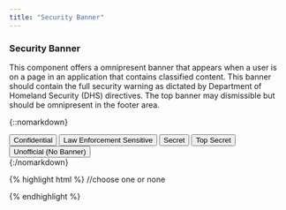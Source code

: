 ```yaml
---
title: "Security Banner"
---
```


<div class="pl-pattern">
<h3>Security Banner</h3>

This component offers a omnipresent banner that appears when a user is on a page in an application that contains classified content. This banner should contain the full security warning as dictated by Department of Homeland Security (DHS) directives. The top banner may dismissible but should be omnipresent in the footer area.

{::nomarkdown}
<div class="pl-preview">
<div class="btn-group">
  <button type="button" id="confidential" class="btn btn-default">Confidential</button>
  <button type="button" id="lawSensitive" class="btn btn-default">Law Enforcement Sensitive</button>
  <button type="button" id="secret" class="btn btn-default">Secret</button>
  <button type="button" id="topSecret" class="btn btn-default">Top Secret</button>
  <button type="button" id="unofficial" class="btn btn-default">Unofficial (No Banner)</button>
</div>
</div>
{:/nomarkdown}

{% highlight html %}
//choose one or none
<footer role="banner" class="cbp-banner confidential"></footer>
<footer role="banner" class="cbp-banner law-enforcement"></footer>
<footer role="banner" class="cbp-banner secret"></footer>
<footer role="banner" class="cbp-banner top-secret"></footer>

{% endhighlight %}
</div>

